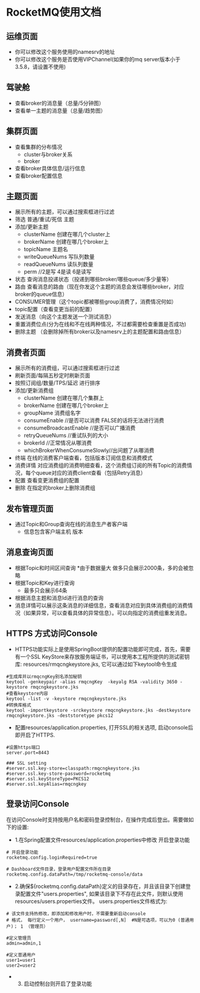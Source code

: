 # RocketMQ使用文档

## 运维页面
* 你可以修改这个服务使用的namesrv的地址
* 你可以修改这个服务是否使用VIPChannel(如果你的mq server版本小于3.5.8，请设置不使用)

## 驾驶舱
* 查看broker的消息量（总量/5分钟图）
* 查看单一主题的消息量（总量/趋势图）

## 集群页面
* 查看集群的分布情况
    * cluster与broker关系
    * broker
* 查看broker具体信息/运行信息
* 查看broker配置信息

## 主题页面
* 展示所有的主题，可以通过搜索框进行过滤
* 筛选 普通/重试/死信 主题
* 添加/更新主题
    * clusterName 创建在哪几个cluster上
    * brokerName 创建在哪几个broker上
    * topicName 主题名
    * writeQueueNums  写队列数量
    * readQueueNums  读队列数量
    * perm //2是写 4是读 6是读写
* 状态 查询消息投递状态（投递到哪些broker/哪些queue/多少量等）
* 路由 查看消息的路由（现在你发这个主题的消息会发往哪些broker，对应broker的queue信息）
* CONSUMER管理（这个topic都被哪些group消费了，消费情况何如）
* topic配置（查看变更当前的配置）
* 发送消息（向这个主题发送一个测试消息）
* 重置消费位点(分为在线和不在线两种情况，不过都需要检查重置是否成功)
* 删除主题 （会删除掉所有broker以及namesrv上的主题配置和路由信息）

## 消费者页面
* 展示所有的消费组，可以通过搜索框进行过滤
* 刷新页面/每隔五秒定时刷新页面
* 按照订阅组/数量/TPS/延迟 进行排序
* 添加/更新消费组
    * clusterName 创建在哪几个集群上
    * brokerName 创建在哪几个broker上
    * groupName  消费组名字
    * consumeEnable //是否可以消费 FALSE的话将无法进行消费
    * consumeBroadcastEnable //是否可以广播消费
    * retryQueueNums //重试队列的大小
    * brokerId //正常情况从哪消费
    * whichBrokerWhenConsumeSlowly//出问题了从哪消费
* 终端 在线的消费客户端查看，包括版本订阅信息和消费模式
* 消费详情 对应消费组的消费明细查看，这个消费组订阅的所有Topic的消费情况，每个queue对应的消费client查看（包括Retry消息）
* 配置 查看变更消费组的配置
* 删除 在指定的broker上删除消费组

## 发布管理页面
* 通过Topic和Group查询在线的消息生产者客户端
    * 信息包含客户端主机 版本
    
## 消息查询页面
* 根据Topic和时间区间查询
    *由于数据量大 做多只会展示2000条，多的会被忽略 
* 根据Topic和Key进行查询
    * 最多只会展示64条
* 根据消息主题和消息Id进行消息的查询
* 消息详情可以展示这条消息的详细信息，查看消息对应到具体消费组的消费情况（如果异常，可以查看具体的异常信息）。可以向指定的消费组重发消息。


## HTTPS 方式访问Console
* HTTPS功能实际上是使用SpringBoot提供的配置功能即可完成，首先，需要有一个SSL KeyStore来存放服务端证书，可以使用本工程所提供的测试密钥库:
resources/rmqcngkeystore.jks, 它可以通过如下keytool命令生成
```
#生成库并以rmqcngKey别名添加秘钥
keytool -genkeypair -alias rmqcngKey  -keyalg RSA -validity 3650 -keystore rmqcngkeystore.jks 
#查看keystore内容
keytool -list -v -keystore rmqcngkeystore.jks 
#转换库格式
keytool -importkeystore -srckeystore rmqcngkeystore.jks -destkeystore rmqcngkeystore.jks -deststoretype pkcs12 
```

* 配置resources/application.properties, 打开SSL的相关选项, 启动console后即开启了HTTPS.
```
#设置https端口
server.port=8443

### SSL setting
#server.ssl.key-store=classpath:rmqcngkeystore.jks
#server.ssl.key-store-password=rocketmq
#server.ssl.keyStoreType=PKCS12
#server.ssl.keyAlias=rmqcngkey
```

## 登录访问Console
在访问Console时支持按用户名和密码登录控制台，在操作完成后登出。需要做如下的设置:

* 1.在Spring配置文件resources/application.properties中修改 开启登录功能
```$xslt
# 开启登录功能
rocketmq.config.loginRequired=true

# Dashboard文件目录，登录用户配置文件所在目录
rocketmq.config.dataPath=/tmp/rocketmq-console/data
```
* 2.确保${rocketmq.config.dataPath}定义的目录存在，并且该目录下创建登录配置文件"users.properties", 如果该目录下不存在此文件，则默认使用resources/users.properties文件。
users.properties文件格式为:
```$xslt
# 该文件支持热修改，即添加和修改用户时，不需要重新启动console
# 格式， 每行定义一个用户， username=password[,N]  #N是可选项，可以为0 (普通用户)； 1 （管理员）  

#定义管理员 
admin=admin,1

#定义普通用户
user1=user1
user2=user2
```
* 3. 启动控制台则开启了登录功能